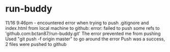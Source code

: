 # run-buddy
11/16 9:46pm - encountered error when trying to push .gitignore and index.html from local machine to github:
error: failed to push some refs to 'github.com:bctan87/run-buddy.git'
The error prevented me from pushing
Used "git push -f origin master" to go around the error
Push was a success, 2 files were pushed to github
